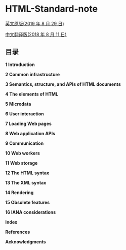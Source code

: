 # HTML-Standard-note

[英文原版(2019 年 8 月 29 日)](https://html.spec.whatwg.org)

[中文翻译版(2018 年 8 月 11 日)](https://whatwg-cn.github.io/html/)

## 目录

**1 Introduction**

**2 Common infrastructure**

**3 Semantics, structure, and APIs of HTML documents**

**4 The elements of HTML**

**5 Microdata**

**6 User interaction**

**7 Loading Web pages**

**8 Web application APIs**

**9 Communication**

**10 Web workers**

**11 Web storage**

**12 The HTML syntax**

**13 The XML syntax**

**14 Rendering**

**15 Obsolete features**

**16 IANA considerations**

**Index**

**References**

**Acknowledgments**
